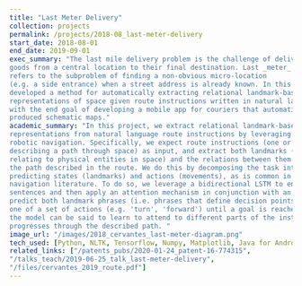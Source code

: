 ```yaml
---
title: "Last Meter Delivery"
collection: projects
permalink: /projects/2018-08_last-meter-delivery
start_date: 2018-08-01
end_date: 2019-09-01
exec_summary: "The last mile delivery problem is the challenge of delivering 
goods from a central location to their final destination. Last _meter_ delivery 
refers to the subproblem of finding a non-obvious micro-location 
(e.g. a side entrance) when a street address is already known. In this project, I 
developed a method for automatically extracting relational landmark-based 
representations of space given route instructions written in natural language, 
with the end goal of developing a mobile app for couriers that automatically 
produced schematic maps."
academic_summary: "In this project, we extract relational landmark-based spatial 
representations from natural language route instructions by leveraging prior work with 
robotic navigation. Specifically, we expect route instructions (one or more sentences 
describing a path through space) as input, and extract both landmarks (noun phrases 
relating to physical entities in space) and the relations between them that define 
the path described in the route. We do this by decomposing the task into 
predicting states (landmarks) and actions (movements), as is common in the robotic 
navigation literature. To do so, we leverage a bidirectional LSTM to encode 
sentences and then apply an attention mechanism in conjunction with an RNN decoder to
predict both landmark phrases (i.e. phrases that define decision points) and 
one of a set of actions (e.g. 'turn', 'forward') until a goal is reached. In this way,
the model can be said to learn to attend to different parts of the instruction as it 
progresses through the described path. "
image_url: "/images/2018_cervantes_last-meter-diagram.png"
tech_used: [Python, NLTK, Tensorflow, Numpy, Matplotlib, Java for Android]
related_links: ["/patents_pubs/2020-01-24_patent-16-774315", 
"/talks_teach/2019-06-25_talk_last-meter-delivery",
"/files/cervantes_2019_route.pdf"]
---
```

